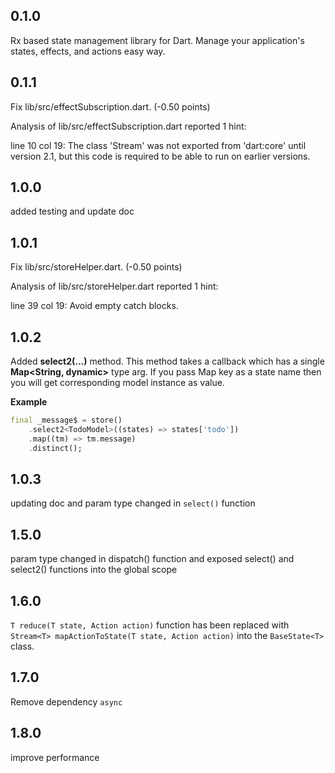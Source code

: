 ## 0.1.0
Rx based state management library for Dart. Manage your application's states, effects, and actions easy way.

## 0.1.1
Fix lib/src/effectSubscription.dart. (-0.50 points)

Analysis of lib/src/effectSubscription.dart reported 1 hint:

line 10 col 19: The class 'Stream' was not exported from 'dart:core' until version 2.1, but this code is required to be able to run on earlier versions.

## 1.0.0
added testing and update doc

## 1.0.1
Fix lib/src/storeHelper.dart. (-0.50 points)

Analysis of lib/src/storeHelper.dart reported 1 hint:

line 39 col 19: Avoid empty catch blocks.

## 1.0.2
Added **select2(...)** method. This method takes a callback which has a single **Map<String, dynamic>** type arg.
If you pass Map key as a state name then you will get corresponding model instance
as value.
  
**Example**
```dart
final _message$ = store()
    .select2<TodoModel>((states) => states['todo'])
    .map((tm) => tm.message)
    .distinct();
 ```

 ## 1.0.3
 updating doc and param type changed in `select()` function

 ## 1.5.0
 param type changed in dispatch() function and exposed select() and select2() functions into the global scope

 ## 1.6.0
 `T reduce(T state, Action action)` function has been replaced with `Stream<T> mapActionToState(T state, Action action)` into the `BaseState<T>` class.

 ## 1.7.0
 Remove dependency `async`

  ## 1.8.0
 improve performance